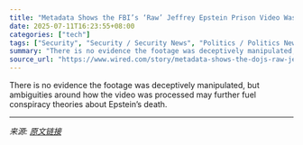```yaml
---
title: "Metadata Shows the FBI’s ‘Raw’ Jeffrey Epstein Prison Video Was Likely Modified"
date: 2025-07-11T16:23:55+08:00
categories: ["tech"]
tags: ["Security", "Security / Security News", "Politics / Politics News", "Crime", "surveillance", "FBI", "politics", "conspiracy theories", "department of justice", "Full Transparency"]
summary: "There is no evidence the footage was deceptively manipulated, but ambiguities around how the video was processed may further fuel conspiracy theories about Epstein’s death."
source_url: "https://www.wired.com/story/metadata-shows-the-dojs-raw-jeffrey-epstein-prison-video-was-likely-modified/"
---
```


There is no evidence the footage was deceptively manipulated, but ambiguities around how the video was processed may further fuel conspiracy theories about Epstein’s death.

---

*来源: [原文链接](https://www.wired.com/story/metadata-shows-the-dojs-raw-jeffrey-epstein-prison-video-was-likely-modified/)*
